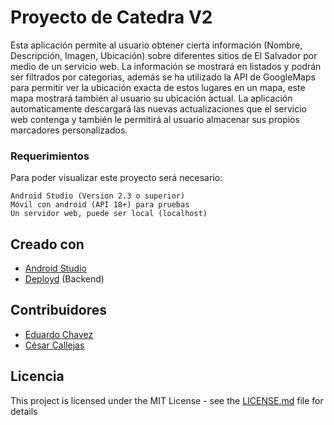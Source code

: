 # Proyecto de Catedra V2
Esta aplicación permite al usuario obtener cierta información (Nombre, Descripción, Imagen, Ubicación) sobre diferentes sitios de El Salvador por medio de un servicio web.
La información se mostrará en listados y podrán ser filtrados por categorias, además se ha utilizado la API de GoogleMaps para permitir ver la ubicación exacta de estos lugares en un mapa, este mapa mostrará también al usuario su ubicación actual.
La aplicación automaticamente descargará las nuevas actualizaciones que el servicio web contenga y también le permitirá al usuario almacenar sus propios marcadores personalizados.

### Requerimientos
Para poder visualizar este proyecto será necesario:

```
Android Studio (Version 2.3 o superior)
Móvil con android (API 18+) para pruebas 
Un servidor web, puede ser local (localhost)
```

## Creado con

* [Android Studio](https://developer.android.com/studio/index.html) 
* [Deployd](http://deployd.com/)  (Backend)

## Contribuidores

* [Eduardo Chavez](https://github.com/eduardo3150)
* [César Callejas](https://github.com/LyckanSv)


## Licencia

This project is licensed under the MIT License - see the [LICENSE.md](LICENSE) file for details
